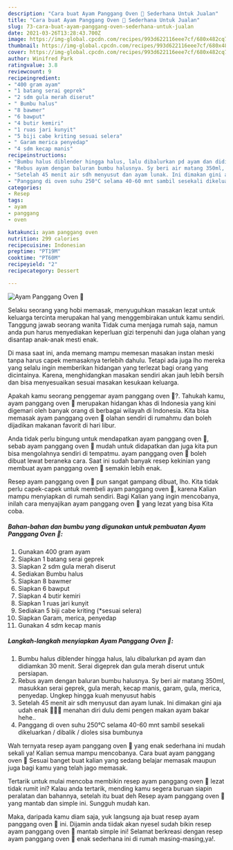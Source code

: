 ```yaml
---
description: "Cara buat Ayam Panggang Oven 🍗 Sederhana Untuk Jualan"
title: "Cara buat Ayam Panggang Oven 🍗 Sederhana Untuk Jualan"
slug: 73-cara-buat-ayam-panggang-oven-sederhana-untuk-jualan
date: 2021-03-26T13:28:43.700Z
image: https://img-global.cpcdn.com/recipes/993d622116eee7cf/680x482cq70/ayam-panggang-oven-🍗-foto-resep-utama.jpg
thumbnail: https://img-global.cpcdn.com/recipes/993d622116eee7cf/680x482cq70/ayam-panggang-oven-🍗-foto-resep-utama.jpg
cover: https://img-global.cpcdn.com/recipes/993d622116eee7cf/680x482cq70/ayam-panggang-oven-🍗-foto-resep-utama.jpg
author: Winifred Park
ratingvalue: 3.8
reviewcount: 9
recipeingredient:
- "400 gram ayam"
- "1 batang serai geprek"
- "2 sdm gula merah diserut"
- " Bumbu halus"
- "8 bawmer"
- "6 bawput"
- "4 butir kemiri"
- "1 ruas jari kunyit"
- "5 biji cabe kriting sesuai selera"
- " Garam merica penyedap"
- "4 sdm kecap manis"
recipeinstructions:
- "Bumbu halus diblender hingga halus, lalu dibalurkan pd ayam dan didiamkan 30 menit. Serai digeprek dan gula merah diserut untuk persiapan."
- "Rebus ayam dengan baluran bumbu halusnya. Sy beri air matang 350ml, masukkan serai geprek, gula merah, kecap manis, garam, gula, merica, penyedap. Ungkep hingga kuah menyusut habis"
- "Setelah 45 menit air sdh menyusut dan ayam lunak. Ini dimakan gini aja udah enak 🤤🤤🤤 menahan diri dulu demi pengen makan ayam bakar hehe.."
- "Panggang di oven suhu 250°C selama 40-60 mnt sambil sesekali dikeluarkan / dibalik / dioles sisa bumbunya"
categories:
- Resep
tags:
- ayam
- panggang
- oven

katakunci: ayam panggang oven 
nutrition: 299 calories
recipecuisine: Indonesian
preptime: "PT19M"
cooktime: "PT60M"
recipeyield: "2"
recipecategory: Dessert

---
```



![Ayam Panggang Oven 🍗](https://img-global.cpcdn.com/recipes/993d622116eee7cf/680x482cq70/ayam-panggang-oven-🍗-foto-resep-utama.jpg)

Selaku seorang yang hobi memasak, menyuguhkan masakan lezat untuk keluarga tercinta merupakan hal yang menggembirakan untuk kamu sendiri. Tanggung jawab seorang  wanita Tidak cuma menjaga rumah saja, namun anda pun harus menyediakan keperluan gizi terpenuhi dan juga olahan yang disantap anak-anak mesti enak.

Di masa  saat ini, anda memang mampu memesan masakan instan meski tanpa harus capek memasaknya terlebih dahulu. Tetapi ada juga lho mereka yang selalu ingin memberikan hidangan yang terlezat bagi orang yang dicintainya. Karena, menghidangkan masakan sendiri akan jauh lebih bersih dan bisa menyesuaikan sesuai masakan kesukaan keluarga. 



Apakah kamu seorang penggemar ayam panggang oven 🍗?. Tahukah kamu, ayam panggang oven 🍗 merupakan hidangan khas di Indonesia yang kini digemari oleh banyak orang di berbagai wilayah di Indonesia. Kita bisa memasak ayam panggang oven 🍗 olahan sendiri di rumahmu dan boleh dijadikan makanan favorit di hari libur.

Anda tidak perlu bingung untuk mendapatkan ayam panggang oven 🍗, sebab ayam panggang oven 🍗 mudah untuk didapatkan dan juga kita pun bisa mengolahnya sendiri di tempatmu. ayam panggang oven 🍗 boleh dibuat lewat beraneka cara. Saat ini sudah banyak resep kekinian yang membuat ayam panggang oven 🍗 semakin lebih enak.

Resep ayam panggang oven 🍗 pun sangat gampang dibuat, lho. Kita tidak perlu capek-capek untuk membeli ayam panggang oven 🍗, karena Kalian mampu menyiapkan di rumah sendiri. Bagi Kalian yang ingin mencobanya, inilah cara menyajikan ayam panggang oven 🍗 yang lezat yang bisa Kita coba.

<!--inarticleads1-->

##### Bahan-bahan dan bumbu yang digunakan untuk pembuatan Ayam Panggang Oven 🍗:

1. Gunakan 400 gram ayam
1. Siapkan 1 batang serai geprek
1. Siapkan 2 sdm gula merah diserut
1. Sediakan  Bumbu halus
1. Siapkan 8 bawmer
1. Siapkan 6 bawput
1. Siapkan 4 butir kemiri
1. Siapkan 1 ruas jari kunyit
1. Sediakan 5 biji cabe kriting (*sesuai selera)
1. Siapkan  Garam, merica, penyedap
1. Gunakan 4 sdm kecap manis




<!--inarticleads2-->

##### Langkah-langkah menyiapkan Ayam Panggang Oven 🍗:

1. Bumbu halus diblender hingga halus, lalu dibalurkan pd ayam dan didiamkan 30 menit. Serai digeprek dan gula merah diserut untuk persiapan.
1. Rebus ayam dengan baluran bumbu halusnya. Sy beri air matang 350ml, masukkan serai geprek, gula merah, kecap manis, garam, gula, merica, penyedap. Ungkep hingga kuah menyusut habis
1. Setelah 45 menit air sdh menyusut dan ayam lunak. Ini dimakan gini aja udah enak 🤤🤤🤤 menahan diri dulu demi pengen makan ayam bakar hehe..
1. Panggang di oven suhu 250°C selama 40-60 mnt sambil sesekali dikeluarkan / dibalik / dioles sisa bumbunya




Wah ternyata resep ayam panggang oven 🍗 yang enak sederhana ini mudah sekali ya! Kalian semua mampu mencobanya. Cara buat ayam panggang oven 🍗 Sesuai banget buat kalian yang sedang belajar memasak maupun juga bagi kamu yang telah jago memasak.

Tertarik untuk mulai mencoba membikin resep ayam panggang oven 🍗 lezat tidak rumit ini? Kalau anda tertarik, mending kamu segera buruan siapin peralatan dan bahannya, setelah itu buat deh Resep ayam panggang oven 🍗 yang mantab dan simple ini. Sungguh mudah kan. 

Maka, daripada kamu diam saja, yuk langsung aja buat resep ayam panggang oven 🍗 ini. Dijamin anda tiidak akan nyesel sudah bikin resep ayam panggang oven 🍗 mantab simple ini! Selamat berkreasi dengan resep ayam panggang oven 🍗 enak sederhana ini di rumah masing-masing,ya!.

